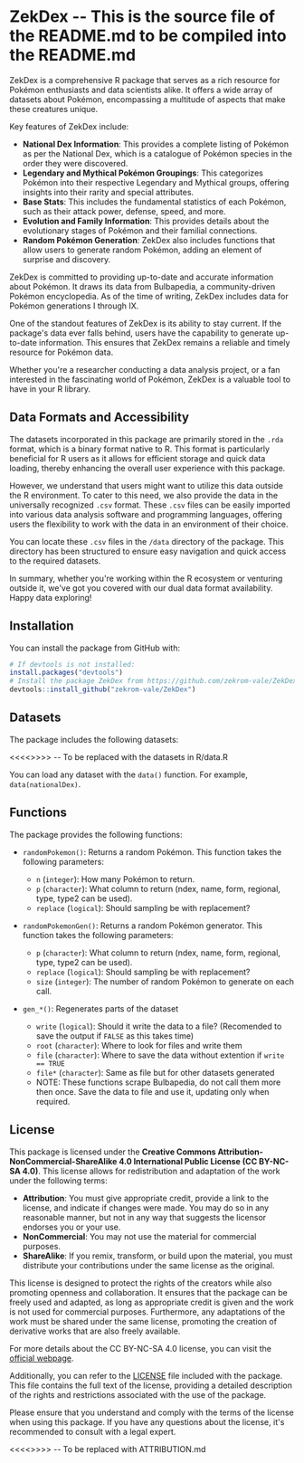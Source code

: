 # ZekDex -- This is the source file of the README.md to be compiled into the README.md


ZekDex is a comprehensive R package that serves as a rich resource for Pokémon enthusiasts and data scientists alike. It offers a wide array of datasets about Pokémon, encompassing a multitude of aspects that make these creatures unique.

Key features of ZekDex include:
- **National Dex Information**: This provides a complete listing of Pokémon as per the National Dex, which is a catalogue of Pokémon species in the order they were discovered.
- **Legendary and Mythical Pokémon Groupings**: This categorizes Pokémon into their respective Legendary and Mythical groups, offering insights into their rarity and special attributes.
- **Base Stats**: This includes the fundamental statistics of each Pokémon, such as their attack power, defense, speed, and more.
- **Evolution and Family Information**: This provides details about the evolutionary stages of Pokémon and their familial connections.
- **Random Pokémon Generation**: ZekDex also includes functions that allow users to generate random Pokémon, adding an element of surprise and discovery.

ZekDex is committed to providing up-to-date and accurate information about Pokémon. It draws its data from Bulbapedia, a community-driven Pokémon encyclopedia. As of the time of writing, ZekDex includes data for Pokémon generations I through IX. 

One of the standout features of ZekDex is its ability to stay current. If the package's data ever falls behind, users have the capability to generate up-to-date information. This ensures that ZekDex remains a reliable and timely resource for Pokémon data.

Whether you're a researcher conducting a data analysis project, or a fan interested in the fascinating world of Pokémon, ZekDex is a valuable tool to have in your R library.

## Data Formats and Accessibility

The datasets incorporated in this package are primarily stored in the `.rda` format, which is a binary format native to R. This format is particularly beneficial for R users as it allows for efficient storage and quick data loading, thereby enhancing the overall user experience with this package.

However, we understand that users might want to utilize this data outside the R environment. To cater to this need, we also provide the data in the universally recognized `.csv` format. These `.csv` files can be easily imported into various data analysis software and programming languages, offering users the flexibility to work with the data in an environment of their choice.

You can locate these `.csv` files in the `/data` directory of the package. This directory has been structured to ensure easy navigation and quick access to the required datasets.

In summary, whether you're working within the R ecosystem or venturing outside it, we've got you covered with our dual data format availability. Happy data exploring!


## Installation

You can install the package from GitHub with:

```r
# If devtools is not installed:
install.packages("devtools")
# Install the package ZekDex from https://github.com/zekrom-vale/ZekDex
devtools::install_github("zekrom-vale/ZekDex")
```

## Datasets

The package includes the following datasets:

<<<<<DATASETS>>>>> -- To be replaced with the datasets in R/data.R

You can load any dataset with the `data()` function. For example, `data(nationalDex)`.

## Functions

The package provides the following functions:

- `randomPokemon()`: Returns a random Pokémon. This function takes the following parameters:
  - `n` (`integer`): How many Pokémon to return.
  - `p` (`character`): What column to return (ndex, name, form, regional, type, type2 can be used).
  - `replace` (`logical`): Should sampling be with replacement?

- `randomPokemonGen()`: Returns a random Pokémon generator. This function takes the following parameters:
  - `p` (`character`): What column to return (ndex, name, form, regional, type, type2 can be used).
  - `replace` (`logical`): Should sampling be with replacement?
  - `size` (`integer`): The number of random Pokémon to generate on each call.

- `gen_*()`: Regenerates parts of the dataset
  - `write` (`logical`): Should it write the data to a file?  (Recomended to save the output if `FALSE` as this takes time)
  - `root` (`character`): Where to look for files and write them
  - `file` (`character`): Where to save the data without extention if `write == TRUE`
  - `file*` (`character`): Same as file but for other datasets generated
  - NOTE: These functions scrape Bulbapedia, do not call them more then once.  Save the data to file and use it, updating only when required.

## License

This package is licensed under the **Creative Commons Attribution-NonCommercial-ShareAlike 4.0 International Public License (CC BY-NC-SA 4.0)**. This license allows for redistribution and adaptation of the work under the following terms:

- **Attribution**: You must give appropriate credit, provide a link to the license, and indicate if changes were made. You may do so in any reasonable manner, but not in any way that suggests the licensor endorses you or your use.
- **NonCommercial**: You may not use the material for commercial purposes.
- **ShareAlike**: If you remix, transform, or build upon the material, you must distribute your contributions under the same license as the original.

This license is designed to protect the rights of the creators while also promoting openness and collaboration. It ensures that the package can be freely used and adapted, as long as appropriate credit is given and the work is not used for commercial purposes. Furthermore, any adaptations of the work must be shared under the same license, promoting the creation of derivative works that are also freely available.

For more details about the CC BY-NC-SA 4.0 license, you can visit the [official webpage](https://creativecommons.org/licenses/by-nc-sa/4.0/deed.en).

Additionally, you can refer to the [LICENSE](LICENSE) file included with the package. This file contains the full text of the license, providing a detailed description of the rights and restrictions associated with the use of the package.

Please ensure that you understand and comply with the terms of the license when using this package. If you have any questions about the license, it's recommended to consult with a legal expert.

<<<<<ATTRIBUTION>>>>> -- To be replaced with ATTRIBUTION.md
